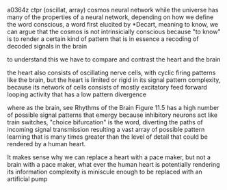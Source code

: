 a0364z ctpr
(oscillat, array) cosmos neural network
while the universe has many of the properties of a neural network, depending on how we define the word conscious, a word first elucited by *Decart, meaning to know, we can argue that the cosmos is not intrinsicially conscious because "to know" is to render a certain kind of pattern that is in essence a recoding of decoded signals in the brain

to understand this we have to compare and contrast the heart and the brain

the heart also consists of oscillating nerve cells, with cyclic firing patterns like the brain, but the heart is limited or rigid in its signal pattern complexity, because its network of cells consists of mostly excitatory feed forward looping activity that has a low pattern divergence

where as the brain, see Rhythms of the Brain Figure 11.5 has a high number of possible signal patterns that emergy because inhibitory neurons act like train switches, "choice bifurcation" is the word, diverting the paths of incoming signal transmission resulting a vast array of possible pattern learning that is many times greater than the level of detail that could be rendered by a human heart.

It makes sense why we can replace a heart with a pace maker, but not a brain with a pace maker, what ever the human heart is potentially rendering its information complexity is miniscule enough to be replaced with an artificial pump

